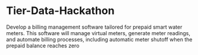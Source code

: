 # Tier-Data-Hackathon
Develop a billing management software tailored for prepaid smart water meters. This software will manage virtual meters, generate meter readings, and automate billing processes, including automatic meter shutoff when the prepaid balance reaches zero
